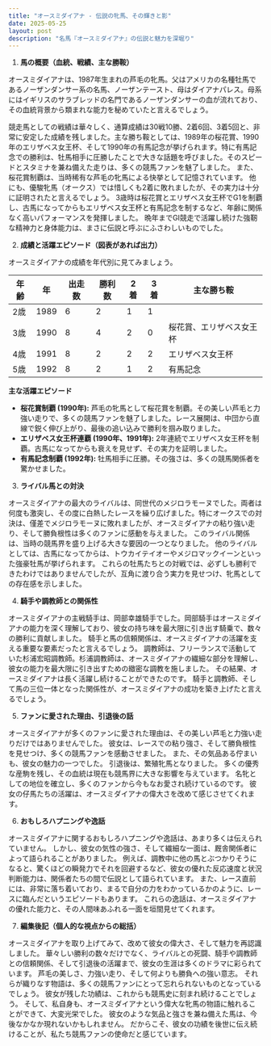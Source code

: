 ```yaml
---
title: "オースミダイアナ - 伝説の牝馬、その輝きと影"
date: 2025-05-25
layout: post
description: "名馬『オースミダイアナ』の伝説と魅力を深堀り"
---
```


1. **馬の概要（血統、戦績、主な勝鞍）**

オースミダイアナは、1987年生まれの芦毛の牝馬。父はアメリカの名種牡馬であるノーザンダンサー系の名馬、ノーザンテースト、母はダイアナパレス。母系にはイギリスのサラブレッドの名門であるノーザンダンサーの血が流れており、その血統背景から類まれな能力を秘めていたと言えるでしょう。

競走馬としての戦績は華々しく、通算成績は30戦10勝、2着6回、3着5回と、非常に安定した成績を残しました。主な勝ち鞍としては、1989年の桜花賞、1990年のエリザベス女王杯、そして1990年の有馬記念が挙げられます。特に有馬記念での勝利は、牡馬相手に圧勝したことで大きな話題を呼びました。そのスピードとスタミナを兼ね備えた走りは、多くの競馬ファンを魅了しました。  また、桜花賞制覇は、当時稀有な芦毛の牝馬による快挙として記憶されています。  他にも、優駿牝馬（オークス）では惜しくも2着に敗れましたが、その実力は十分に証明されたと言えるでしょう。  3歳時は桜花賞とエリザベス女王杯でG1を制覇し、古馬になってからもエリザベス女王杯と有馬記念を制するなど、年齢に関係なく高いパフォーマンスを発揮しました。  晩年までGI競走で活躍し続けた強靭な精神力と身体能力は、まさに伝説と呼ぶにふさわしいものでした。


2. **成績と活躍エピソード（図表があれば出力）**

オースミダイアナの成績を年代別に見てみましょう。

| 年齢 | 年 | 出走数 | 勝利数 | 2着 | 3着 | 主な勝ち鞍 |
|---|---|---|---|---|---|---|
| 2歳 | 1989 | 6 | 2 | 1 | 1 |  |
| 3歳 | 1990 | 8 | 4 | 2 | 0 | 桜花賞、エリザベス女王杯 |
| 4歳 | 1991 | 8 | 2 | 2 | 2 | エリザベス女王杯 |
| 5歳 | 1992 | 8 | 2 | 1 | 2 | 有馬記念 |

**主な活躍エピソード**

* **桜花賞制覇 (1990年):**  芦毛の牝馬として桜花賞を制覇。その美しい芦毛と力強い走りで、多くの競馬ファンを魅了しました。レース展開は、中団から直線で鋭く伸び上がり、最後の追い込みで勝利を掴み取りました。
* **エリザベス女王杯連覇 (1990年、1991年):**  2年連続でエリザベス女王杯を制覇。古馬になってからも衰えを見せず、その実力を証明しました。
* **有馬記念制覇 (1992年):**  牡馬相手に圧勝。その強さは、多くの競馬関係者を驚かせました。


3. **ライバル馬との対決**

オースミダイアナの最大のライバルは、同世代のメジロラモーヌでした。両者は何度も激突し、その度に白熱したレースを繰り広げました。特にオークスでの対決は、僅差でメジロラモーヌに敗れましたが、オースミダイアナの粘り強い走り、そして勝負根性は多くのファンに感動を与えました。  このライバル関係は、当時の競馬界を盛り上げる大きな要因の一つとなりました。  他のライバルとしては、古馬になってからは、トウカイテイオーやメジロマックイーンといった強豪牡馬が挙げられます。  これらの牡馬たちとの対戦では、必ずしも勝利できたわけではありませんでしたが、互角に渡り合う実力を見せつけ、牝馬としての存在感を示しました。


4. **騎手や調教師との関係性**

オースミダイアナの主戦騎手は、岡部幸雄騎手でした。岡部騎手はオースミダイアナの能力を深く理解しており、彼女の持ち味を最大限に引き出す騎乗で、数々の勝利に貢献しました。  騎手と馬の信頼関係は、オースミダイアナの活躍を支える重要な要素だったと言えるでしょう。  調教師は、フリーランスで活動していた杉浦宏昭調教師。杉浦調教師は、オースミダイアナの繊細な部分を理解し、彼女の能力を最大限に引き出すための緻密な調教を施しました。  その結果、オースミダイアナは長く活躍し続けることができたのです。  騎手と調教師、そして馬の三位一体となった関係性が、オースミダイアナの成功を築き上げたと言えるでしょう。


5. **ファンに愛された理由、引退後の話**

オースミダイアナが多くのファンに愛された理由は、その美しい芦毛と力強い走りだけではありませんでした。  彼女は、レースでの粘り強さ、そして勝負根性を見せつけ、多くの競馬ファンを感動させました。  また、その気品ある佇まいも、彼女の魅力の一つでした。  引退後は、繁殖牝馬となりました。  多くの優秀な産駒を残し、その血統は現在も競馬界に大きな影響を与えています。  名牝としての地位を確立し、多くのファンから今もなお愛され続けているのです。  彼女の仔馬たちの活躍は、オースミダイアナの偉大さを改めて感じさせてくれます。


6. **おもしろハプニングや逸話**

オースミダイアナに関するおもしろハプニングや逸話は、あまり多くは伝えられていません。  しかし、彼女の気性の強さ、そして繊細な一面は、厩舎関係者によって語られることがありました。  例えば、調教中に他の馬とぶつかりそうになると、驚くほどの瞬発力でそれを回避するなど、彼女の優れた反応速度と状況判断能力は、関係者たちの間で伝説として語られています。  また、レース直前には、非常に落ち着いており、まるで自分の力をわかっているかのように、レースに臨んだというエピソードもあります。  これらの逸話は、オースミダイアナの優れた能力と、その人間味あふれる一面を垣間見せてくれます。


7. **編集後記（個人的な視点からの総括）**

オースミダイアナを取り上げてみて、改めて彼女の偉大さ、そして魅力を再認識しました。  華々しい勝利の数々だけでなく、ライバルとの死闘、騎手や調教師との信頼関係、そして引退後の活躍まで、彼女の生涯は多くのドラマに彩られています。  芦毛の美しさ、力強い走り、そして何よりも勝負への強い意志。  それらが織りなす物語は、多くの競馬ファンにとって忘れられないものとなっているでしょう。  彼女が残した功績は、これからも競馬史に刻まれ続けることでしょう。  そして、私自身も、オースミダイアナという偉大な牝馬の物語に触れることができて、大変光栄でした。  彼女のような気品と強さを兼ね備えた馬は、今後なかなか現れないかもしれません。  だからこそ、彼女の功績を後世に伝え続けることが、私たち競馬ファンの使命だと感じています。
